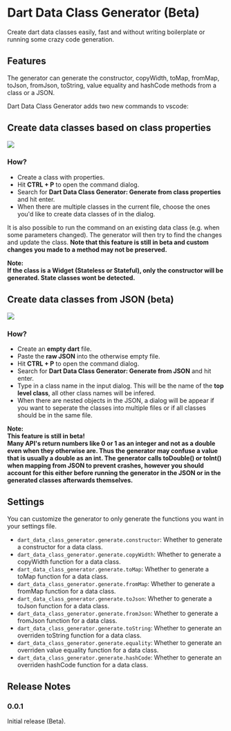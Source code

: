 # Dart Data Class Generator (Beta)

Create dart data classes easily, fast and without writing boilerplate or running some crazy code generation.

## Features

The generator can generate the constructor, copyWidth, toMap, fromMap, toJson, fromJson, toString, value equality and hashCode methods from a class or a JSON.

Dart Data Class Generator adds two new commands to vscode:

## Create data classes based on class properties

![](gif_from_class.gif)

### **How?**

- Create a class with properties.
- Hit **CTRL + P** to open the command dialog.
- Search for **Dart Data Class Generator: Generate from class properties** and hit enter.
- When there are multiple classes in the current file, choose the ones you'd like to create data classes of in the dialog.

It is also possible to run the command on an existing data class (e.g. when some parameters changed). The generator will then try 
to find the changes and update the class. **Note that this feature is still in beta and custom changes you made to a method may not be preserved.**

**Note:**  
**If the class is a Widget (Stateless or Stateful), only the constructor will be generated. State classes wont be detected.**  

## Create data classes from JSON (beta)

![](gif_from_json.gif)

### **How?**

- Create an **empty dart** file.
- Paste the **raw JSON** into the otherwise empty file.
- Hit **CTRL + P** to open the command dialog.
- Search for **Dart Data Class Generator: Generate from JSON** and hit enter.
- Type in a class name in the input dialog. This will be the name of the **top level class**, all other class names will be infered.
- When there are nested objects in the JSON, a dialog will be appear if you want to seperate the classes into multiple files or if all classes should be in the same file.

**Note:**  
**This feature is still in beta!**  
**Many API's return numbers like 0 or 1 as an integer and not as a double even when they otherwise are. Thus the generator may confuse a value that is usually a double as an int. The generator calls toDouble() or toInt() when mapping from JSON to prevent crashes, however you should account for this either before running the generator in the JSON or in the generated classes afterwards themselves.**  

## Settings

You can customize the generator to only generate the functions you want in your settings file.

* `dart_data_class_generator.generate.constructor`: Whether to generate a constructor for a data class.
* `dart_data_class_generator.generate.copyWidth`: Whether to generate a copyWidth function for a data class.
* `dart_data_class_generator.generate.toMap`: Whether to generate a toMap function for a data class.
* `dart_data_class_generator.generate.fromMap`: Whether to generate a fromMap function for a data class.
* `dart_data_class_generator.generate.toJson`: Whether to generate a toJson function for a data class.
* `dart_data_class_generator.generate.fromJson`: Whether to generate a fromJson function for a data class.
* `dart_data_class_generator.generate.toString`: Whether to generate an overriden toString function for a data class.
* `dart_data_class_generator.generate.equality`: Whether to generate an overriden value equality function for a data class.
* `dart_data_class_generator.generate.hashCode`: Whether to generate an overriden hashCode function for a data class.

## Release Notes

### 0.0.1
Initial release (Beta).
